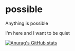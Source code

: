 # possible
 Anything is possible
 
 I'm here 
 and 
 I want to be quiet

[![Anurag's GitHub stats](https://github-readme-stats.vercel.app/api?username=2322646682)](https://github.com/anuraghazra/github-readme-stats)
